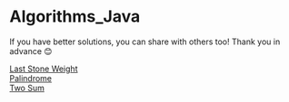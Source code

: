# Algorithms_Java

If you have better solutions, you can share with others too! Thank you in advance 😊

[Last Stone Weight](/src/LastStoneWeight.java)\
[Palindrome](/src/Palindrome.java)\
[Two Sum](/src/TwoSum.java)
